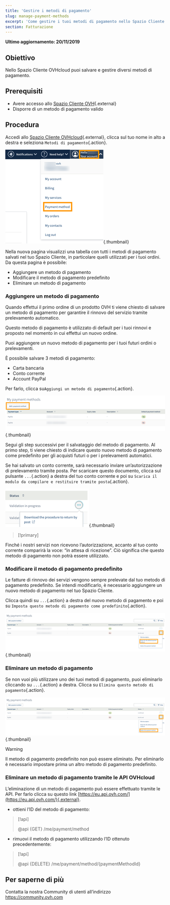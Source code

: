 ```yaml
---
title: 'Gestire i metodi di pagamento'
slug: manage-payment-methods
excerpt: 'Come gestire i tuoi metodi di pagamento nello Spazio Cliente OVHcloud'
section: Fatturazione
---
```


**Ultimo aggiornamento: 20/11/2019**

## Obiettivo
Nello Spazio Cliente OVHcloud puoi salvare e gestire diversi metodi di pagamento.

## Prerequisiti
- Avere accesso allo [Spazio Cliente OVH](https://www.ovh.com/auth/?action=gotomanager){.external}
- Disporre di un metodo di pagamento valido

## Procedura

Accedi allo [Spazio Cliente OVHcloud](https://www.ovh.com/auth/?action=gotomanager){.external}, clicca sul tuo nome in alto a destra e seleziona `Metodi di pagamento`{.action}.

![manage-payment-methods](images/managepaymentmethods1.png){.thumbnail}

Nella nuova pagina visualizzi una tabella con tutti i metodi di pagamento salvati nel tuo Spazio Cliente, in particolare quelli utilizzati per i tuoi ordini. Da questa pagina è possibile: 

- Aggiungere un metodo di pagamento
- Modificare il metodo di pagamento predefinito
- Eliminare un metodo di pagamento

### Aggiungere un metodo di pagamento

Quando effettui il primo ordine di un prodotto OVH ti viene chiesto di salvare un metodo di pagamento per garantire il rinnovo del servizio tramite prelevamento automatico.

Questo metodo di pagamento è utilizzato di default per i tuoi rinnovi e proposto nel momento in cui effettui un nuovo ordine.

Puoi aggiungere un nuovo metodo di pagamento per i tuoi futuri ordini o prelevamenti.

È possibile salvare 3 metodi di pagamento:

- Carta bancaria
- Conto corrente
- Account PayPal

Per farlo, clicca su`Aggiungi un metodo di pagamento`{.action}.

![manage-payment-methods](images/managepaymentmethods2.png){.thumbnail}

Segui gli step successivi per il salvataggio del metodo di pagamento. Al primo step, ti viene chiesto di indicare questo nuovo metodo di pagamento come predefinito per gli acquisti futuri o per i prelevamenti automatici.

Se hai salvato un conto corrente, sarà necessario inviare un’autorizzazione di prelevamento tramite posta. Per scaricare questo documento, clicca sul pulsante `...`{.action} a destra del tuo conto corrente e poi su `Scarica il modulo da compilare e restituire tramite posta`{.action}.

![manage-payment-methods](images/managepaymentmethods2b.png){.thumbnail}

> [!primary]
>
Finché i nostri servizi non ricevono l’autorizzazione, accanto al tuo conto corrente comparirà la voce: “in attesa di ricezione”. Ciò significa che questo metodo di pagamento non potrà essere utilizzato.
>


### Modificare il metodo di pagamento predefinito

Le fatture di rinnovo dei servizi vengono sempre prelevate dal tuo metodo di pagamento predefinito. Se intendi modificarlo, è necessario aggiungere un nuovo metodo di pagamento nel tuo Spazio Cliente.

Clicca quindi su `...`{.action} a destra del nuovo metodo di pagamento e poi su `Imposta questo metodo di pagamento come predefinito`{.action}.

![manage-payment-methods](images/managepaymentmethods3.png){.thumbnail}

### Eliminare un metodo di pagamento

Se non vuoi più utilizzare uno dei tuoi metodi di pagamento, puoi eliminarlo cliccando su `...`{.action} a destra. Clicca su `Elimina questo metodo di pagamento`{.action}.

![manage-payment-methods](images/managepaymentmethods4.png){.thumbnail}

> [!warning]
>
Il metodo di pagamento predefinito non può essere eliminato. Per eliminarlo è necessario impostare prima un altro metodo di pagamento predefinito.
>

### Eliminare un metodo di pagamento tramite le API OVHcloud

L’eliminazione di un metodo di pagamento può essere effettuato tramite le API. Per farlo clicca su questo link [https://eu.api.ovh.com/](https://eu.api.ovh.com/){.external}.

- ottieni l’ID del metodo di pagamento:  

> [!api]
>
> @api {GET} /me/payment/method 
>

- rimuovi il metodo di pagamento utilizzando l’ID ottenuto precedentemente:

> [!api]
>
> @api {DELETE} /me/payment/method/{paymentMethodId}
>

## Per saperne di più

Contatta la nostra Community di utenti all’indirizzo <https://community.ovh.com>
